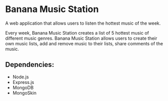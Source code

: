 # Banana Music Station

A web application that allows users to listen the hottest music of the week.

Every week, Banana Music Station creates a list of 5 hottest music of different music genres.
Banana Music Station allows users to create their own music lists, add and remove music to their lists, share comments of the music.

## Dependencies:
* Node.js
* Express.js
* MongoDB
* MongoSkin
